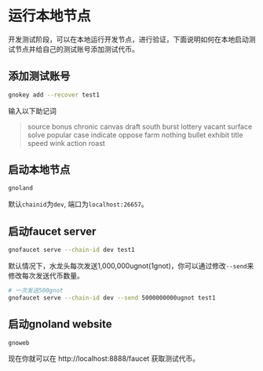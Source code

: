 # 运行本地节点

开发测试阶段，可以在本地运行开发节点，进行验证，下面说明如何在本地启动测试节点并给自己的测试账号添加测试代币。

## 添加测试账号
```bash
gnokey add --recover test1
```
输入以下助记词
> source bonus chronic canvas draft south burst lottery vacant surface solve popular case indicate oppose farm nothing bullet exhibit title speed wink action roast


## 启动本地节点
```bash
gnoland
```
默认`chainid`为`dev`, 端口为`localhost:26657`。

## 启动faucet server
```bash
gnofaucet serve --chain-id dev test1
```
默认情况下，水龙头每次发送1,000,000ugnot(1gnot)，你可以通过修改`--send`来修改每次发送代币数量。
```bash
# 一次发送500gnot
gnofaucet serve --chain-id dev --send 5000000000ugnot test1
```
## 启动gnoland website
```bash
gnoweb
```
现在你就可以在 http://localhost:8888/faucet 获取测试代币。
